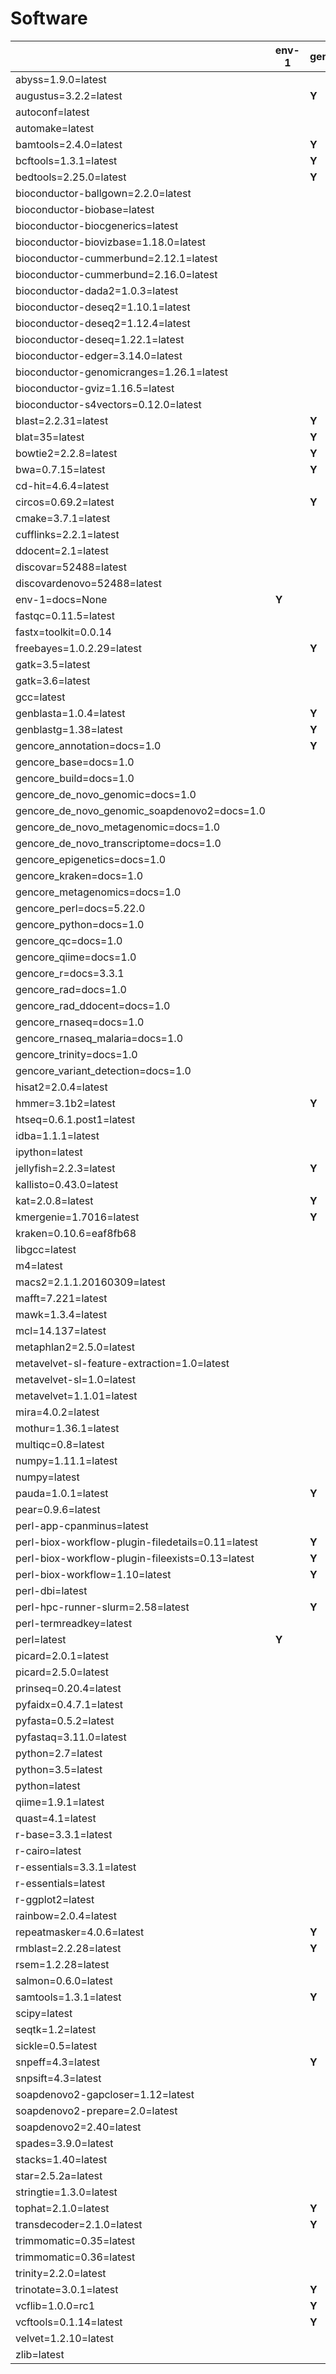 # Software

| | env-1 | gencore_annotation_1.0 | gencore_base_1.0 | gencore_build_1.0 | gencore_de_novo_genomic_1.0 | gencore_de_novo_genomic_soapdenovo2_1.0 | gencore_de_novo_metagenomic_1.0 | gencore_de_novo_transcriptome_1.0 | gencore_epigenetics_1.0 | gencore_evonet_1.0 | gencore_kraken_1.0 | gencore_metagenomics_1.0 | gencore_perl_5.22.0 | gencore_python_1.0 | gencore_qc_1.0 | gencore_qiime_1.0 | gencore_r_3.3.1 | gencore_rad_1.0 | gencore_rad_ddocent_1.0 | gencore_rnaseq_1.0 | gencore_rnaseq_malaria_1.0 | gencore_test_1.0 | gencore_trinity_1.0 | gencore_variant_detection_1.0 |
| --- | --- | --- | --- | --- | --- | --- | --- | --- | --- | --- | --- | --- | --- | --- | --- | --- | --- | --- | --- | --- | --- | --- | --- | ---  |
| abyss=1.9.0=latest | | | | | **Y** | | | | | | | | | | | | | | | | | | | |
| augustus=3.2.2=latest | | **Y** | | | **Y** | | **Y** | **Y** | | | | **Y** | | | | | | | | | | | | |
| autoconf=latest | | | | **Y** | | | | | | | | | | | | | | | | | | | | |
| automake=latest | | | | **Y** | | | | | | | | | | | | | | | | | | | | |
| bamtools=2.4.0=latest | | **Y** | | | **Y** | | **Y** | **Y** | **Y** | | | **Y** | | | | | | **Y** | | **Y** | **Y** | | | **Y** |
| bcftools=1.3.1=latest | | **Y** | | | **Y** | | **Y** | **Y** | **Y** | | | **Y** | | | | | | **Y** | | **Y** | **Y** | | | **Y** |
| bedtools=2.25.0=latest | | **Y** | | | **Y** | | **Y** | **Y** | **Y** | | | **Y** | | | | | | **Y** | | **Y** | **Y** | | | **Y** |
| bioconductor-ballgown=2.2.0=latest | | | | | | | | | | | | | | | | | | | | **Y** | | | | |
| bioconductor-biobase=latest | | | | | | | | | | | | | | | | | **Y** | | | | | | | **Y** |
| bioconductor-biocgenerics=latest | | | **Y** | | | | | | | | | | | | | | | | | | | | | |
| bioconductor-biovizbase=1.18.0=latest | | | | | | | | | | | | | | | | | | | | **Y** | | | | |
| bioconductor-cummerbund=2.12.1=latest | | | | | | | | | | | | | | | | | | | | | **Y** | | | |
| bioconductor-cummerbund=2.16.0=latest | | | | | | | | | | | | | | | | | | | | **Y** | | | | |
| bioconductor-dada2=1.0.3=latest | | | | | | | | | | | | **Y** | | | | | | | | | | | | |
| bioconductor-deseq2=1.10.1=latest | | | | | | | | **Y** | | | | | | | | | | | | | **Y** | | | |
| bioconductor-deseq2=1.12.4=latest | | | | | | | | | | | | | | | | | | | | **Y** | | | | |
| bioconductor-deseq=1.22.1=latest | | | | | | | | **Y** | | | | | | | | | | | | | **Y** | | | |
| bioconductor-edger=3.14.0=latest | | | | | | | | **Y** | | | | | | | | | | | | **Y** | **Y** | | | |
| bioconductor-genomicranges=1.26.1=latest | | | | | | | | | | | | | | | | | | | | **Y** | | | | |
| bioconductor-gviz=1.16.5=latest | | | | | | | | | | | | | | | | | | | | **Y** | | | | |
| bioconductor-s4vectors=0.12.0=latest | | | | | | | | | | | | | | | | | | | | **Y** | | | | |
| blast=2.2.31=latest | | **Y** | | | **Y** | | **Y** | **Y** | | | | **Y** | | | | | | **Y** | | | | | | **Y** |
| blat=35=latest | | **Y** | | | **Y** | | **Y** | **Y** | | | | **Y** | | | | | | **Y** | | **Y** | **Y** | | | **Y** |
| bowtie2=2.2.8=latest | | **Y** | | | **Y** | | **Y** | **Y** | **Y** | | | **Y** | | | | | | **Y** | | **Y** | **Y** | | | **Y** |
| bwa=0.7.15=latest | | **Y** | | | **Y** | | **Y** | **Y** | **Y** | | | **Y** | | | | | | | | | | | | **Y** |
| cd-hit=4.6.4=latest | | | | | | | | | | | | **Y** | | | | | | **Y** | | | | | | |
| circos=0.69.2=latest | | **Y** | | | **Y** | | **Y** | **Y** | | | | | | | | | | | | | | | | **Y** |
| cmake=3.7.1=latest | | | | **Y** | | | | | | | | | | | | | | | | | | | | |
| cufflinks=2.2.1=latest | | | | | | | | **Y** | | | | | | | | | | | | **Y** | **Y** | | | **Y** |
| ddocent=2.1=latest | | | | | | | | | | | | | | | | | | | **Y** | | | | | |
| discovar=52488=latest | | | | | **Y** | | | | | | | | | | | | | | | | | | | **Y** |
| discovardenovo=52488=latest | | | | | **Y** | | | | | | | | | | | | | | | | | | | **Y** |
| env-1=docs=None | **Y** | | | | | | | | | | | | | | | | | | | | | | | |
| fastqc=0.11.5=latest | | | | | | | | | | | | | | | **Y** | | | | | **Y** | | | | |
| fastx=toolkit=0.0.14 | | | | | | | | | | | | | | | **Y** | | | | | | | | | |
| freebayes=1.0.2.29=latest | | **Y** | | | **Y** | | | | | | | | | | | | | **Y** | | | | | | **Y** |
| gatk=3.5=latest | | | | | | | | | | | | | | | | | | | | | **Y** | | | **Y** |
| gatk=3.6=latest | | | | | **Y** | | | | | | | | | | | | | | | **Y** | | | | |
| gcc=latest | | | | **Y** | | | | | | | | | | | | | | | | | | | | |
| genblasta=1.0.4=latest | | **Y** | | | **Y** | | | | | | | | | | | | | | | | | | | |
| genblastg=1.38=latest | | **Y** | | | **Y** | | | | | | | | | | | | | | | | | | | |
| gencore_annotation=docs=1.0 | | **Y** | | | | | | | | | | | | | | | | | | | | | | |
| gencore_base=docs=1.0 | | | **Y** | | | | | | | | | | | | | | | | | | | **Y** | | |
| gencore_build=docs=1.0 | | | | **Y** | | | | | | | | | | | | | | | | | | | | |
| gencore_de_novo_genomic=docs=1.0 | | | | | **Y** | | | | | | | | | | | | | | | | | | | |
| gencore_de_novo_genomic_soapdenovo2=docs=1.0 | | | | | | **Y** | | | | | | | | | | | | | | | | | | |
| gencore_de_novo_metagenomic=docs=1.0 | | | | | | | **Y** | | | | | | | | | | | | | | | | | |
| gencore_de_novo_transcriptome=docs=1.0 | | | | | | | | **Y** | | | | | | | | | | | | | | | | |
| gencore_epigenetics=docs=1.0 | | | | | | | | | **Y** | | | | | | | | | | | | | | | |
| gencore_kraken=docs=1.0 | | | | | | | | | | | **Y** | | | | | | | | | | | | | |
| gencore_metagenomics=docs=1.0 | | | | | | | | | | | | **Y** | | | | | | | | | | | | |
| gencore_perl=docs=5.22.0 | | | | | | | | | | | | | **Y** | | | | | | | | | | | |
| gencore_python=docs=1.0 | | | | | | | | | | | | | | **Y** | | | | | | | | | | |
| gencore_qc=docs=1.0 | | | | | | | | | | | | | | | **Y** | | | | | | | | | |
| gencore_qiime=docs=1.0 | | | | | | | | | | | | | | | | **Y** | | | | | | | | |
| gencore_r=docs=3.3.1 | | | | | | | | | | | | | | | | | **Y** | | | | | | | |
| gencore_rad=docs=1.0 | | | | | | | | | | | | | | | | | | **Y** | | | | | | |
| gencore_rad_ddocent=docs=1.0 | | | | | | | | | | | | | | | | | | | **Y** | | | | | |
| gencore_rnaseq=docs=1.0 | | | | | | | | | | | | | | | | | | | | **Y** | | | | |
| gencore_rnaseq_malaria=docs=1.0 | | | | | | | | | | | | | | | | | | | | | **Y** | | | |
| gencore_trinity=docs=1.0 | | | | | | | | | | | | | | | | | | | | | | | **Y** | |
| gencore_variant_detection=docs=1.0 | | | | | | | | | | | | | | | | | | | | | | | | **Y** |
| hisat2=2.0.4=latest | | | | | | | | | | | | | | | | | | | | **Y** | | | | |
| hmmer=3.1b2=latest | | **Y** | | | **Y** | | **Y** | **Y** | | | | **Y** | | | | | | | | | | | | |
| htseq=0.6.1.post1=latest | | | | | | | | **Y** | | | | | | | | | | | | **Y** | **Y** | | | |
| idba=1.1.1=latest | | | | | **Y** | | | | | | | | | | | | | | | | | | | |
| ipython=latest | | | | | | | | | | | | | | **Y** | | | | | | | | | | |
| jellyfish=2.2.3=latest | | **Y** | | | **Y** | | | | | | | | | | | | | | | | | | | |
| kallisto=0.43.0=latest | | | | | | | | | | | | | | | | | | | | **Y** | **Y** | | | |
| kat=2.0.8=latest | | **Y** | | | | | | | | | | | | | | | | | | | | | | |
| kmergenie=1.7016=latest | | **Y** | | | **Y** | | | | | | | | | | | | | | | | | | | |
| kraken=0.10.6=eaf8fb68 | | | | | | | | | | | **Y** | | | | | | | | | | | | | |
| libgcc=latest | | | | **Y** | | | | | | | | | | | | | | | | | | | | |
| m4=latest | | | | **Y** | | | | | | | | | | | | | | | | | | | | |
| macs2=2.1.1.20160309=latest | | | | | | | | | **Y** | | | | | | | | | | | | | | | |
| mafft=7.221=latest | | | | | | | | | | **Y** | | | | | | | | | | | | | | |
| mawk=1.3.4=latest | | | | | | | **Y** | | | | | **Y** | | | | | | | | | | | | |
| mcl=14.137=latest | | | | | | | | | | **Y** | | | | | | | | | | | | | | |
| metaphlan2=2.5.0=latest | | | | | | | **Y** | | | | | | | | | | | | | | | | | |
| metavelvet-sl-feature-extraction=1.0=latest | | | | | | | **Y** | | | | | | | | | | | | | | | | | |
| metavelvet-sl=1.0=latest | | | | | | | **Y** | | | | | | | | | | | | | | | | | |
| metavelvet=1.1.01=latest | | | | | | | **Y** | | | | | | | | | | | | | | | | | |
| mira=4.0.2=latest | | | | | **Y** | | | | | | | | | | | | | | | | | | | |
| mothur=1.36.1=latest | | | | | | | **Y** | | | | | **Y** | | | | | | | | | | | | |
| multiqc=0.8=latest | | | | | | | | | | | | | | | **Y** | | | | | | | | | |
| numpy=1.11.1=latest | | | | | | | | | **Y** | | | | | | | | | | | | | | | |
| numpy=latest | | | | | | | | | | | | | | **Y** | | | | | | | | | | |
| pauda=1.0.1=latest | | **Y** | | | | | | | | | | | | | | | | | | | | | | |
| pear=0.9.6=latest | | | | | **Y** | | **Y** | **Y** | | | | **Y** | | | | | | | | | | | | **Y** |
| perl-app-cpanminus=latest | | | **Y** | **Y** | | | | | | | | | **Y** | | | | | | | | | | | |
| perl-biox-workflow-plugin-filedetails=0.11=latest | | **Y** | **Y** | **Y** | **Y** | **Y** | **Y** | **Y** | **Y** | **Y** | | | | | **Y** | | | **Y** | **Y** | **Y** | **Y** | | **Y** | **Y** |
| perl-biox-workflow-plugin-fileexists=0.13=latest | | **Y** | **Y** | **Y** | **Y** | **Y** | **Y** | **Y** | **Y** | **Y** | | **Y** | | | **Y** | **Y** | | **Y** | **Y** | **Y** | **Y** | | **Y** | **Y** |
| perl-biox-workflow=1.10=latest | | **Y** | **Y** | **Y** | **Y** | **Y** | **Y** | **Y** | **Y** | **Y** | | **Y** | | | **Y** | **Y** | | **Y** | **Y** | **Y** | **Y** | | **Y** | **Y** |
| perl-dbi=latest | | | | | | | | | | | | | **Y** | | | | | | | | | | | |
| perl-hpc-runner-slurm=2.58=latest | | **Y** | **Y** | **Y** | **Y** | **Y** | **Y** | **Y** | **Y** | **Y** | | **Y** | | | **Y** | **Y** | | **Y** | **Y** | **Y** | **Y** | | **Y** | **Y** |
| perl-termreadkey=latest | | | | | | | | | | | | | **Y** | | | | | | | | | | | |
| perl=latest | **Y** | | | | | | | | | | | | | | | | | | | | | | | |
| picard=2.0.1=latest | | | | | | | | | | | | | | | | | | | | | **Y** | | | |
| picard=2.5.0=latest | | | | | **Y** | | **Y** | **Y** | | | | | | | | | | | | **Y** | | | | **Y** |
| prinseq=0.20.4=latest | | | | | **Y** | | **Y** | **Y** | | | | | | | | | | | | **Y** | **Y** | | | **Y** |
| pyfaidx=0.4.7.1=latest | | | | | | | | | | | | | | | **Y** | | | | | | | | | |
| pyfasta=0.5.2=latest | | | | | | | | | | | | | | | **Y** | | | | | | | | | |
| pyfastaq=3.11.0=latest | | | | | | | | | | | | | | | **Y** | | | | | | | | | |
| python=2.7=latest | | | | | | | | | **Y** | | | | | | | | | | | | | | | |
| python=3.5=latest | | | | | | | | | | | | | | | **Y** | | | | | | | | | |
| python=latest | | | | | | | | | | | | | | **Y** | | | | | | | | | | |
| qiime=1.9.1=latest | | | | | | | | | | | | | | | | **Y** | | | | | | | | |
| quast=4.1=latest | | | | | **Y** | | | **Y** | | | | | | | | | | | | | | | | |
| r-base=3.3.1=latest | | | **Y** | | | | | | | | | | | | | | **Y** | | | **Y** | **Y** | | | **Y** |
| r-cairo=latest | | | | | | | | | | | | | | | | | | | | **Y** | | | | |
| r-essentials=3.3.1=latest | | | | | | | | | | | | | | | | | **Y** | | | | **Y** | | | **Y** |
| r-essentials=latest | | | | | | | | | | | | | | | | | | | | **Y** | | | | |
| r-ggplot2=latest | | | **Y** | | | | | | | | | | | | | | | | | | | | | |
| rainbow=2.0.4=latest | | | | | | | | | | | | | | | | | | **Y** | | | | | | |
| repeatmasker=4.0.6=latest | | **Y** | | | | | | | | | | | | | | | | | | | | | | |
| rmblast=2.2.28=latest | | **Y** | | | | | | | | | | | | | | | | | | | | | | |
| rsem=1.2.28=latest | | | | | | | | **Y** | | | | | | | | | | | | | | | **Y** | |
| salmon=0.6.0=latest | | | | | | | | **Y** | | | | | | | | | | | | | | | | |
| samtools=1.3.1=latest | | **Y** | | | **Y** | | **Y** | **Y** | **Y** | | | **Y** | | | | | | **Y** | | **Y** | **Y** | | | **Y** |
| scipy=latest | | | | | | | | | | | | | | **Y** | | | | | | | | | | |
| seqtk=1.2=latest | | | | | **Y** | | **Y** | **Y** | | | | **Y** | | | | | | **Y** | | **Y** | **Y** | | | **Y** |
| sickle=0.5=latest | | | | | **Y** | | | **Y** | | | | | | | | | | | | | | | | |
| snpeff=4.3=latest | | **Y** | | | | | | | | | | | | | | | | | | | | | | **Y** |
| snpsift=4.3=latest | | | | | | | | | | | | | | | | | | | | | | | | **Y** |
| soapdenovo2-gapcloser=1.12=latest | | | | | | **Y** | | | | | | | | | | | | | | | | | | |
| soapdenovo2-prepare=2.0=latest | | | | | | **Y** | | | | | | | | | | | | | | | | | | |
| soapdenovo2=2.40=latest | | | | | | **Y** | | | | | | | | | | | | | | | | | | |
| spades=3.9.0=latest | | | | | **Y** | | | | | | | | | | | | | | | | | | | |
| stacks=1.40=latest | | | | | | | | | | | | | | | | | | **Y** | | | | | | |
| star=2.5.2a=latest | | | | | | | | **Y** | | | | | | | | | | | | **Y** | **Y** | | | **Y** |
| stringtie=1.3.0=latest | | | | | | | | | | | | | | | | | | | | **Y** | | | | |
| tophat=2.1.0=latest | | **Y** | | | | | | **Y** | | | | | | | | | | | | **Y** | **Y** | | | **Y** |
| transdecoder=2.1.0=latest | | **Y** | | | | | | | | | | | | | | | | | | | | | **Y** | |
| trimmomatic=0.35=latest | | | | | | | | | | | | | | | | | | | | | **Y** | | | |
| trimmomatic=0.36=latest | | | | | **Y** | | **Y** | **Y** | | | | | | | **Y** | | | | | **Y** | | | | |
| trinity=2.2.0=latest | | | | | | | | | | | | | | | | | | | | | | | **Y** | |
| trinotate=3.0.1=latest | | **Y** | | | | | | | | | | | | | | | | | | | | | **Y** | |
| vcflib=1.0.0=rc1 | | **Y** | | | **Y** | | **Y** | **Y** | **Y** | | | **Y** | | | | | | **Y** | | **Y** | **Y** | | | **Y** |
| vcftools=0.1.14=latest | | **Y** | | | **Y** | | **Y** | **Y** | **Y** | | | **Y** | | | | | | **Y** | | **Y** | **Y** | | | **Y** |
| velvet=1.2.10=latest | | | | | **Y** | | | | | | | | | | | | | | | | | | | |
| zlib=latest | | | | **Y** | | | | | | | | | | | | | | | | | | | | |

